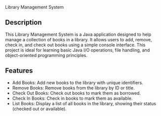 Library Management System

Description
------------

This Library Management System is a Java application designed to help manage a collection of books in a library. It allows users to add, remove, check in, and check out books using a simple console interface. 
This project is ideal for learning basic Java I/O operations, file handling, and object-oriented programming principles.

Features
---------
* Add Books: Add new books to the library with unique identifiers.
* Remove Books: Remove books from the library by ID or title.
* Check Out Books: Check out books to mark them as borrowed.
* Check In Books: Check in books to mark them as available.
* List Books: Display a list of all books in the library, showing their status (checked out or available).

